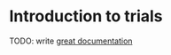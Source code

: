 # Introduction to trials

TODO: write [great documentation](http://jacobian.org/writing/what-to-write/)
